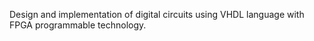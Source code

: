 Design and implementation of digital circuits using VHDL language with FPGA programmable technology.
